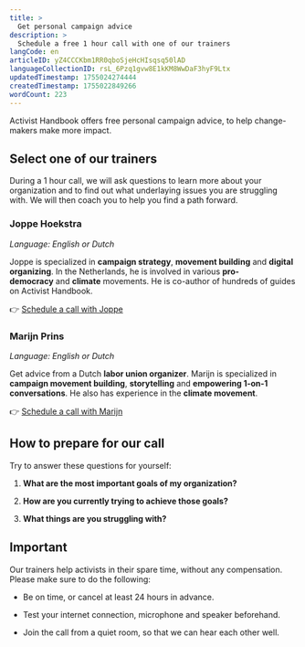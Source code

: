 ```yaml
---
title: >
  Get personal campaign advice
description: >
  Schedule a free 1 hour call with one of our trainers
langCode: en
articleID: yZ4CCCKbm1RR0qboSjeHcHIsqsq50lAD
languageCollectionID: rsL_6Pzq1gvw8E1kKM8WwDaF3hyF9Ltx
updatedTimestamp: 1755024274444
createdTimestamp: 1755022849266
wordCount: 223
---
```


Activist Handbook offers free personal campaign advice, to help change-makers make more impact.

## Select one of our trainers

During a 1 hour call, we will ask questions to learn more about your organization and to find out what underlaying issues you are struggling with. We will then coach you to help you find a path forward.

### Joppe Hoekstra

_Language: English or Dutch_

Joppe is specialized in **campaign strategy**, **movement building** and **digital organizing**. In the Netherlands, he is involved in various **pro-democracy** and **climate** movements. He is co-author of hundreds of guides on Activist Handbook.

👉 [Schedule a call with Joppe](https://calendar.google.com/calendar/u/0/appointments/schedules/AcZssZ1aMZ_VEJrpx3xgW5pgD7qLA9fzFs8lzHD4LW4n156GJ1UGSWwtQ25_61PgVGDW7H6ncEEZIYLC?utm_source=activisthandbook.org)

### Marijn Prins

_Language: English or Dutch_

Get advice from a Dutch **labor union organizer**. Marijn is specialized in **campaign movement building**, **storytelling** and **empowering 1-on-1 conversations**. He also has experience in the **climate movement**.

👉 [Schedule a call with Marijn](https://calendar.google.com/calendar/u/0/appointments/schedules/AcZssZ0fa2HcMHNBSq2JFiqVG0xJE1DzqOq8U7sBWSkjC9zFnutLHDyxlxaRAXlR7ZkZm6Z7JE0w7n8Z?utm_source=activisthandbook.org)

## How to prepare for our call

Try to answer these questions for yourself:

1.  **What are the most important goals of my organization?**
    
2.  **How are you currently trying to achieve those goals?**
    
3.  **What things are you struggling with?**
    

## Important

Our trainers help activists in their spare time, without any compensation. Please make sure to do the following:

-   Be on time, or cancel at least 24 hours in advance.
    
-   Test your internet connection, microphone and speaker beforehand.
    
-   Join the call from a quiet room, so that we can hear each other well.
